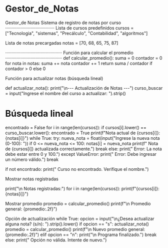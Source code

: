 # Gestor_de_Notas
Gestor_de Notas
Sistema de registro de notas por curso
·······································
Lista de cursos predefinidos
cursos = ["Tecnologia", "sistemas", "Precálculo", "Contabilidad", "algoritmos"]

Lista de notas precargadas
notas = [70, 68, 65, 75, 87]

·············································
Función para calcular el promedio
·············································
def calcular_promedio(): suma = 0 contador = 0 for nota in notas: suma += nota contador += 1 return suma / contador if contador > 0 else 0


Función para actualizar notas (búsqueda lineal)

def actualizar_nota(): print("\n--- Actualización de Notas ---") curso_buscar = input("Ingrese el nombre del curso a actualizar: ").strip()

# Búsqueda lineal
encontrado = False
for i in range(len(cursos)):
    if cursos[i].lower() == curso_buscar.lower():
        encontrado = True
        print(f"Nota actual de {cursos[i]}: {notas[i]}")
        while True:
            try:
                nueva_nota = float(input("Ingrese la nueva nota (0-100): "))
                if 0 <= nueva_nota <= 100:
                    notas[i] = nueva_nota
                    print(f" Nota de {cursos[i]} actualizada correctamente.")
                    break
                else:
                    print(" Error: La nota debe estar entre 0 y 100.")
            except ValueError:
                print(" Error: Debe ingresar un número válido.")
        break

if not encontrado:
    print(" Curso no encontrado. Verifique el nombre.")

Mostrar notas registradas

print("\n Notas registradas:") for i in range(len(cursos)): print(f"{cursos[i]}: {notas[i]}")

Mostrar promedio
promedio = calcular_promedio() print(f"\n Promedio general: {promedio:.2f}")

Opción de actualización
while True: opcion = input("\n¿Desea actualizar alguna nota? (s/n): ").strip().lower() if opcion == "s": actualizar_nota() promedio = calcular_promedio() print(f"\n Nuevo promedio general: {promedio:.2f}") elif opcion == "n": print("\n Programa finalizado.") break else: print(" Opción no válida. Intente de nuevo.")

